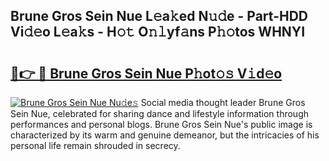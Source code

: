 ## Brune Gros Sein Nue L𝚎a𝚔ed N𝚞𝚍e - Part-HDD Vi𝚍𝚎o L𝚎a𝚔s - H𝚘𝚝 O𝚗𝚕yf𝚊ns P𝚑𝚘tos WHNYI

# <h2><a href="http://kf1ctn.oniu.top/?m=Brune+Gros+Sein+Nue">🔗👉 🔴 Brune Gros Sein Nue P𝚑ot𝚘𝚜 V𝚒d𝚎o</a></h2>

[![Brune Gros Sein Nue Nu𝚍e𝚜](https://i.imgur.com/0qMVB7G.gif)](http://kf1ctn.oniu.top/?m=Brune+Gros+Sein+Nue)
Social media thought leader Brune Gros Sein Nue, celebrated for sharing dance and lifestyle information through performances and personal blogs. Brune Gros Sein Nue's public image is characterized by its warm and genuine demeanor, but the intricacies of his personal life remain shrouded in secrecy.  
